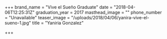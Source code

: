+++
brand_name = "Vive el Sueño Graduate"
date = "2018-04-06T12:25:31Z"
graduation_year = 2017
masthead_image = ""
phone_number = "Unavailable"
teaser_image = "/uploads/2018/04/06/yanira-vive-el-sueno-1.jpg"
title = "Yaniria Gonzalez"

+++
